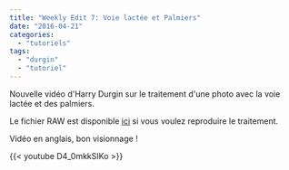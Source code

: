 ```yaml
---
title: "Weekly Edit 7: Voie lactée et Palmiers"
date: "2016-04-21"
categories: 
  - "tutoriels"
tags: 
  - "durgin"
  - "tutoriel"
---
```


Nouvelle vidéo d'Harry Durgin sur le traitement d'une photo avec la voie lactée et des palmiers.

Le fichier RAW est disponible [ici](https://drive.google.com/file/d/0B7mIPRZEcQpAbXNkN0J1cHlUYzg/view?usp=sharing) si vous voulez reproduire le traitement.

Vidéo en anglais, bon visionnage !

{{< youtube D4_0mkkSIKo >}}
